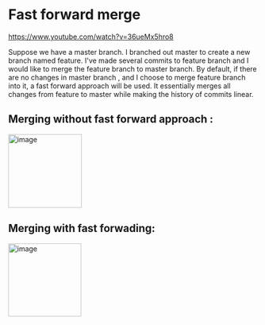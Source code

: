 # Fast forward merge 
https://www.youtube.com/watch?v=36ueMx5hro8

Suppose we have a master branch. I branched out master to create a new branch named feature. 
I've made several commits to feature branch and I would like to merge the feature branch to master branch. 
By default, if there are no changes in master branch , and I choose to merge feature branch into it, a fast forward approach will be used. 
It essentially merges all changes from feature to master while making the history of commits linear. 

## Merging without fast forward approach : 
<img width="148" alt="image" src="https://github.com/AndyFooGuoZhen/Git-concepts-handling-git-conflicts/assets/77149531/f67e6feb-9d69-418e-bada-9f9e3c4dcc13">

## Merging with fast forwading:
<img width="147" alt="image" src="https://github.com/AndyFooGuoZhen/Git-concepts-handling-git-conflicts/assets/77149531/831ca58c-3d89-476d-94f5-7bb2f9f713ee">

